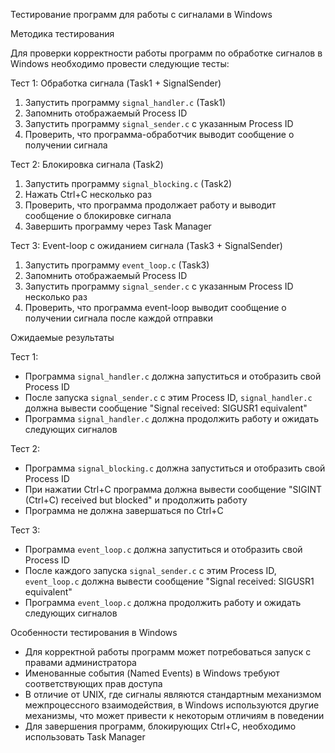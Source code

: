  Тестирование программ для работы с сигналами в Windows

 Методика тестирования

Для проверки корректности работы программ по обработке сигналов в Windows необходимо провести следующие тесты:

 Тест 1: Обработка сигнала (Task1 + SignalSender)
1. Запустить программу `signal_handler.c` (Task1)
2. Запомнить отображаемый Process ID
3. Запустить программу `signal_sender.c` с указанным Process ID
4. Проверить, что программа-обработчик выводит сообщение о получении сигнала

 Тест 2: Блокировка сигнала (Task2)
1. Запустить программу `signal_blocking.c` (Task2)
2. Нажать Ctrl+C несколько раз
3. Проверить, что программа продолжает работу и выводит сообщение о блокировке сигнала
4. Завершить программу через Task Manager

 Тест 3: Event-loop с ожиданием сигнала (Task3 + SignalSender)
1. Запустить программу `event_loop.c` (Task3)
2. Запомнить отображаемый Process ID
3. Запустить программу `signal_sender.c` с указанным Process ID несколько раз
4. Проверить, что программа event-loop выводит сообщение о получении сигнала после каждой отправки

 Ожидаемые результаты

 Тест 1:
- Программа `signal_handler.c` должна запуститься и отобразить свой Process ID
- После запуска `signal_sender.c` с этим Process ID, `signal_handler.c` должна вывести сообщение "Signal received: SIGUSR1 equivalent"
- Программа `signal_handler.c` должна продолжить работу и ожидать следующих сигналов

 Тест 2:
- Программа `signal_blocking.c` должна запуститься и отобразить свой Process ID
- При нажатии Ctrl+C программа должна вывести сообщение "SIGINT (Ctrl+C) received but blocked" и продолжить работу
- Программа не должна завершаться по Ctrl+C

 Тест 3:
- Программа `event_loop.c` должна запуститься и отобразить свой Process ID
- После каждого запуска `signal_sender.c` с этим Process ID, `event_loop.c` должна вывести сообщение "Signal received: SIGUSR1 equivalent"
- Программа `event_loop.c` должна продолжить работу и ожидать следующих сигналов

 Особенности тестирования в Windows

- Для корректной работы программ может потребоваться запуск с правами администратора
- Именованные события (Named Events) в Windows требуют соответствующих прав доступа
- В отличие от UNIX, где сигналы являются стандартным механизмом межпроцессного взаимодействия, в Windows используются другие механизмы, что может привести к некоторым отличиям в поведении
- Для завершения программ, блокирующих Ctrl+C, необходимо использовать Task Manager
